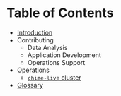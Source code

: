 # Table of Contents

- [Introduction](README.md)
- Contributing
  - Data Analysis
  - Application Development
  - Operations Support
- Operations
  - [`chime-live` cluster](./operations/chime-live-cluster.md)
- [Glossary](GLOSSARY.md)
